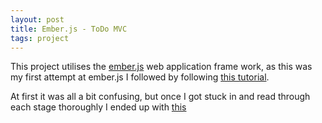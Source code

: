 ```yaml
---
layout: post
title: Ember.js - ToDo MVC
tags: project
---
```

This project utilises the [ember.js](http://emberjs.com/) web application frame work, as this was my first attempt at ember.js I followed by following [this tutorial](http://emberjs.com/guides/getting-started/).

At first it was all a bit confusing, but once I got stuck in and read through each stage thoroughly I ended up with [this](http://{{site.url}}projects/ember-js/todo-mvc)